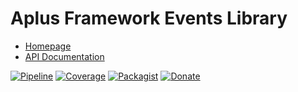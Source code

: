 # Aplus Framework Events Library

- [Homepage](https://aplus-framework.com/docs/events)
- [API Documentation](https://aplus-framework.gitlab.io/libraries/events/docs/)

[![Pipeline](https://gitlab.com/aplus-framework/libraries/events/badges/master/pipeline.svg)](https://gitlab.com/aplus-framework/libraries/events/-/pipelines?scope=branches)
[![Coverage](https://gitlab.com/aplus-framework/libraries/events/badges/master/coverage.svg?job=test:php)](https://aplus-framework.gitlab.io/libraries/events/coverage/)
[![Packagist](https://img.shields.io/packagist/v/aplus/events)](https://packagist.org/packages/aplus/events)
[![Donate](https://img.shields.io/badge/Donate-PayPal-blue.svg)](https://www.paypal.com/cgi-bin/webscr?cmd=_s-xclick&hosted_button_id=NGBNW5PY4VSJ4)
